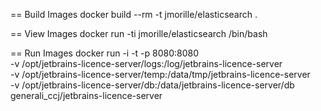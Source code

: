 == Build Images
docker build --rm -t jmorille/elasticsearch .

== View Images
docker run -ti jmorille/elasticsearch /bin/bash

== Run Images
docker run -i -t -p 8080:8080 \
  -v /opt/jetbrains-licence-server/logs:/log/jetbrains-licence-server \
  -v /opt/jetbrains-licence-server/temp:/data/tmp/jetbrains-licence-server \
  -v /opt/jetbrains-licence-server/db:/data/jetbrains-licence-server/db
  generali_ccj/jetbrains-licence-server

